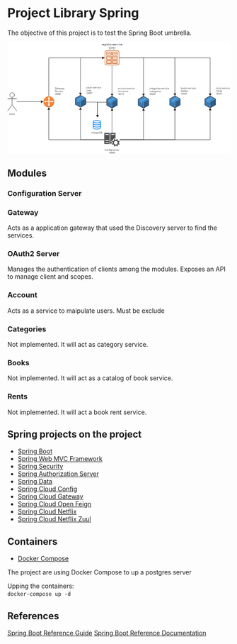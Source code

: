 # Project Library Spring

The objective of this project is to test the Spring Boot umbrella.

![Project Library Diagran](https://raw.githubusercontent.com/ythalorossy/project-library-spring/master/Library-Project-Spring-Diagram.png)

## Modules

### Configuration Server

### Gateway 
Acts as a application gateway that used the Discovery server to find the services.

### OAuth2 Server
Manages the authentication of clients among the modules.
Exposes an API to manage client and scopes.

### Account
Acts as a service to maipulate users. Must be exclude

### Categories
Not implemented. It will act as category service.
### Books
Not implemented. It will act as a catalog of book service.
### Rents
Not implemented. It will act a book rent service.

## Spring projects on the project
- [Spring Boot](https://spring.io/projects/spring-boot)
- [Spring Web MVC Framework](https://docs.spring.io/spring-boot/docs/2.1.5.RELEASE/reference/htmlsingle/#boot-features-spring-mvc)
- [Spring Security](https://spring.io/projects/spring-security)
- [Spring Authorization Server](https://docs.spring.io/spring-authorization-server/reference/getting-started.html)
- [Spring Data](https://spring.io/projects/spring-data)
- [Spring Cloud Config](https://cloud.spring.io/spring-cloud-config)
- [Spring Cloud Gateway](https://spring.io/projects/spring-cloud-gateway)
- [Spring Cloud Open Feign](https://spring.io/projects/spring-cloud-openfeign)
- [Spring Cloud Netflix](https://spring.io/projects/spring-cloud-netflix)
- [Spring Cloud Netflix Zuul](https://cloud.spring.io/spring-cloud-netflix/multi/multi__router_and_filter_zuul.html)

## Containers
- [Docker Compose](https://docs.docker.com/compose/)

The project are using Docker Compose to up a postgres server

Upping the containers:  
`docker-compose up -d`

## References
[Spring Boot Reference Guide](https://docs.spring.io/spring-boot/docs/2.1.5.RELEASE/reference/htmlsingle/)
[Spring Boot Reference Documentation](https://docs.spring.io/spring-boot/docs/2.2.x/reference/html/)